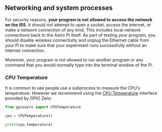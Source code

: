## Networking and system processes

For security reasons, **your program is not allowed to access the network on the ISS**. It should not attempt to open a socket, access the internet, or make a network connection of any kind. This includes local network connections back to the Astro Pi itself. As part of testing your program, you should disable wireless connectivity and unplug the Ethernet cable from your Pi to make sure that your experiment runs successfully without an internet connection.

Moreover, your program is not allowed to run another program or any command that you would normally type into the terminal window of the Pi. 

### CPU Temperature

It is common to see people use a subprocess to measure the CPU's temperature. However we recommend using the [CPU Temperature](https://gpiozero.readthedocs.io/en/stable/api_other.html#cputemperature) interface provided by GPIO Zero:

```python
from gpiozero import CPUTemperature

cpu = CPUTemperature()

print(cpu.temperature)
```
